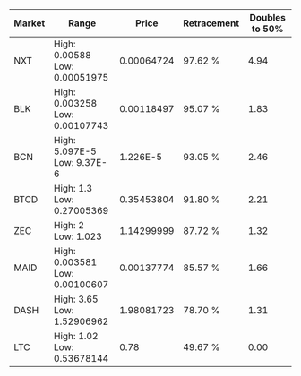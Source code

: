 | Market | Range | Price| Retracement | Doubles to 50% |
| --- | --- | --- | --- | --- |
| NXT | High: 0.00588<br />Low: 0.00051975 | 0.00064724 | 97.62 % | 4.94 |
| BLK | High: 0.003258<br />Low: 0.00107743 | 0.00118497 | 95.07 % | 1.83 |
| BCN | High: 5.097E-5<br />Low: 9.37E-6 | 1.226E-5 | 93.05 % | 2.46 |
| BTCD | High: 1.3<br />Low: 0.27005369 | 0.35453804 | 91.80 % | 2.21 |
| ZEC | High: 2<br />Low: 1.023 | 1.14299999 | 87.72 % | 1.32 |
| MAID | High: 0.003581<br />Low: 0.00100607 | 0.00137774 | 85.57 % | 1.66 |
| DASH | High: 3.65<br />Low: 1.52906962 | 1.98081723 | 78.70 % | 1.31 |
| LTC | High: 1.02<br />Low: 0.53678144 | 0.78 | 49.67 % | 0.00 |
